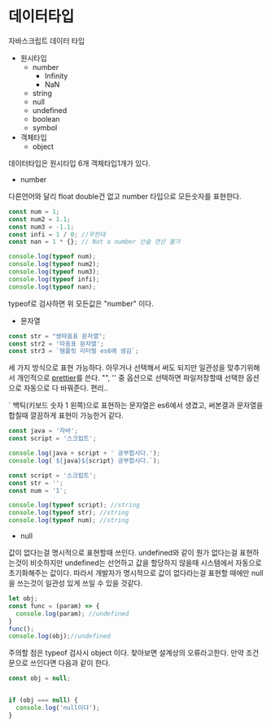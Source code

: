# 데이터타입

자바스크립트 데이터 타입

* 원시타입
  * number
    * Infinity
    * NaN
  * string
  * null
  * undefined
  * boolean
  * symbol
* 객체타입
  * object



데이터타입은 원시타입 6개 객체타입1개가 있다.

* number

다른언어와 달리 float double건 없고 number 타입으로 모든숫자를 표현한다.

```javascript
const num = 1;
const num2 = 1.1;
const num3 = -1.1;
const infi = 1 / 0; //무한대
const nan = 1 * {}; // Not a number 산술 연산 불가

console.log(typeof num);
console.log(typeof num2);
console.log(typeof num3);
console.log(typeof infi);
console.log(typeof nan);
```

typeof로 검사하면 위 모든값은 "number" 이다.



* 문자열

```javascript
const str = "쌍따옴표 문자열";
const str2 = '따옴표 문자열';
const str3 = `템플릿 리터럴 es6에 생김`;
```

세 가지 방식으로 표현 가능하다. 아무거나 선택해서 써도 되지만 일관성을 맞추기위해서 개인적으로 [prettier](https://www.npmjs.com/package/prettier)를 쓴다. "", '' 중 옵션으로 선택하면 파일저장할때 선택한 옵션으로 자동으로 다 바꿔준다. 편리..

 \` 백틱\(키보드 숫자 1 왼쪽\)으로 표현하는 문자열은 es6에서 생겼고, 써본결과 문자열을 합칠때 깔끔하게 표현이 가능한거 같다.

```javascript
const java = '자바';
const script = '스크립트';

console.log(java + script + ' 공부합시다.');
console.log(`${java}${script} 공부합시다.`);

```

```javascript
const script = '스크립트';
const str = '';
const num = '1';

console.log(typeof script); //string
console.log(typeof str); //string
console.log(typeof num); //string

```

* null

값이 없다는걸 명시적으로 표현할때 쓰인다. undefined와 같이 뭔가 없다는걸 표현하는것이 비슷하지만 undefined는 선언하고 값을 할당하지 않을때 시스템에서 자동으로 초기화해주는 값이다. 따라서 개발자가 명시적으로 값이 없다라는걸 표현할 때에만 null을 쓰는것이 일관성 있게 쓰일 수 있을 것같다.

```javascript
let obj;
const func = (param) => {
  console.log(param); //undefined
}
func();
console.log(obj);//undefined
```

주의할 점은 typeof 검사시 object 이다. 찾아보면 설계상의 오류라고한다. 만약 조건문으로 쓰인다면 다음과 같이 한다.

```javascript
const obj = null;


if (obj === null) {
  console.log('null이다');
}

```

